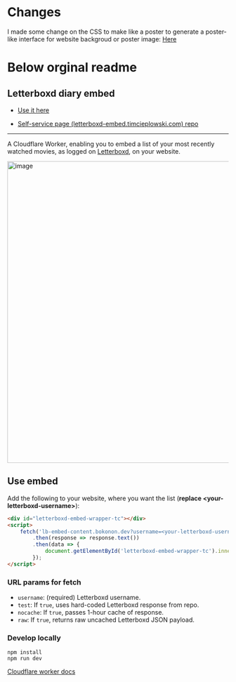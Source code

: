 # Changes

I made some change on the CSS to make like a poster to generate a poster-like interface for website backgroud or poster image: [Here](https://letterboxdlrs.pages.dev/film.jpg)


# Below orginal readme
## Letterboxd diary embed

* [Use it here](https://letterboxd-embed.timcieplowski.com/)

* [Self-service page (letterboxd-embed.timcieplowski.com) repo](https://github.com/timciep/letterboxd-embed-landing-page)

---

A Cloudflare Worker, enabling you to embed a list of your most recently watched movies, as logged on [Letterboxd](https://letterboxd.com/), on your website.

<img width="688" alt="image" src="https://github.com/timciep/letterboxd-diary-embed/assets/2245341/d9ad68e2-6fca-469c-875e-878037252fc6">

## Use embed

Add the following to your website, where you want the list (**replace \<your-letterboxd-username\>**):

```html
<div id="letterboxd-embed-wrapper-tc"></div>
<script>
    fetch('lb-embed-content.bokonon.dev?username=<your-letterboxd-username>')
        .then(response => response.text())
        .then(data => {
            document.getElementById('letterboxd-embed-wrapper-tc').innerHTML = data;
        });
</script>
```

### URL params for fetch

* `username`: (required) Letterboxd username.
* `test`: If `true`, uses hard-coded Letterboxd response from repo.
* `nocache`: If `true`, passes 1-hour cache of response.
* `raw`: If `true`, returns raw uncached Letterboxd JSON payload.

### Develop locally

```
npm install
npm run dev
```

[Cloudflare worker docs](https://developers.cloudflare.com/workers/)
